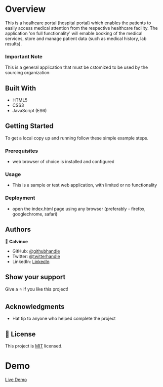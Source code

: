 # Overview
This is a healhcare portal (hospital portal) which enables the patients to easily access medical attention from the respective healthcare facility. The application 'on full functionality' will emable booking of the medical services, store and manage patient data (such as medical history, lab results).

### Important Note
This is a general application that must be cstomized to be used by the sourcing organization
 
## Built With

- HTML5
- CSS3
- JavaScript (ES6)


## Getting Started

To get a local copy up and running follow these simple example steps.

### Prerequisites
- web browser of choice is installed and configured

### Usage
 - This is a sample or test web application, with limited or no functionality

### Deployment
 - open the index.html page using any browser (preferably - firefox, googlechrome, safari)

## Authors

👤 **Calvince**

- GitHub: [@githubhandle](https://github.com/calvnce)
- Twitter: [@twitterhandle](https://twitter.com/sir_coly)
- LinkedIn: [LinkedIn](https://linkedin.com/in/sir_coly)


## Show your support

Give a ⭐️ if you like this project!

## Acknowledgments

- Hat tip to anyone who helped complete the project


## 📝 License

This project is [MIT](LICENSE) licensed.


# Demo
[Live Demo](https://calvnce.github.io/hospitalportal/)

